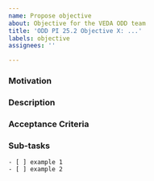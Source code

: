```yaml
---
name: Propose objective
about: Objective for the VEDA ODD team
title: 'ODD PI 25.2 Objective X: ...'
labels: objective
assignees: ''

---
```


### Motivation


<!-- Please be as detailed as you can in describing the motivation for the objective. -->


### Description

<!-- Please be as detailed as you can in describing the objective. -->


### Acceptance Criteria

<!-- Please be as detailed as you can in describing the acceptance criteria. -->

<!--
- [ ] acceptance criteria here
-->

### Sub-tasks


<!-- Please detail or provide references to sub-tasks. Copy and paste the following to-do template if needed. -->

```[tasklist]
- [ ] example 1
- [ ] example 2
```
